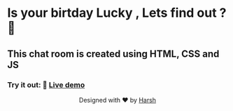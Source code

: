 # Is your birtday Lucky , Lets find out ?🚀
 
 ## This chat room is created using HTML, CSS and JS
 
 ### Try it out: 🌟   [Live demo](https://harsh-lucky-birthday.netlify.app/)
 
 

<p align="center">
Designed with ❤️ by <a href="https://kumarharsh.netlify.app">Harsh</a>
</p>
